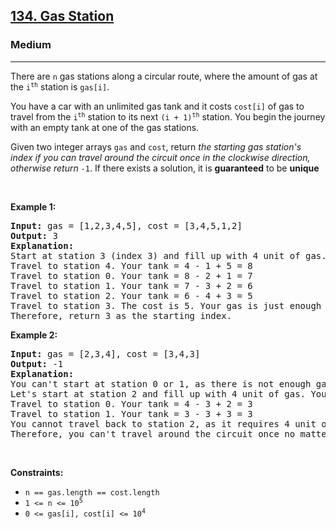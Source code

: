 <h2><a href="https://leetcode.com/problems/gas-station/?envType=problem-list-v2&envId=5fj1osit">134. Gas Station</a></h2><h3>Medium</h3><hr><p>There are <code>n</code> gas stations along a circular route, where the amount of gas at the <code>i<sup>th</sup></code> station is <code>gas[i]</code>.</p>

<p>You have a car with an unlimited gas tank and it costs <code>cost[i]</code> of gas to travel from the <code>i<sup>th</sup></code> station to its next <code>(i + 1)<sup>th</sup></code> station. You begin the journey with an empty tank at one of the gas stations.</p>

<p>Given two integer arrays <code>gas</code> and <code>cost</code>, return <em>the starting gas station&#39;s index if you can travel around the circuit once in the clockwise direction, otherwise return</em> <code>-1</code>. If there exists a solution, it is <strong>guaranteed</strong> to be <strong>unique</strong></p>

<p>&nbsp;</p>
<p><strong class="example">Example 1:</strong></p>

<pre>
<strong>Input:</strong> gas = [1,2,3,4,5], cost = [3,4,5,1,2]
<strong>Output:</strong> 3
<strong>Explanation:</strong>
Start at station 3 (index 3) and fill up with 4 unit of gas. Your tank = 0 + 4 = 4
Travel to station 4. Your tank = 4 - 1 + 5 = 8
Travel to station 0. Your tank = 8 - 2 + 1 = 7
Travel to station 1. Your tank = 7 - 3 + 2 = 6
Travel to station 2. Your tank = 6 - 4 + 3 = 5
Travel to station 3. The cost is 5. Your gas is just enough to travel back to station 3.
Therefore, return 3 as the starting index.
</pre>

<p><strong class="example">Example 2:</strong></p>

<pre>
<strong>Input:</strong> gas = [2,3,4], cost = [3,4,3]
<strong>Output:</strong> -1
<strong>Explanation:</strong>
You can&#39;t start at station 0 or 1, as there is not enough gas to travel to the next station.
Let&#39;s start at station 2 and fill up with 4 unit of gas. Your tank = 0 + 4 = 4
Travel to station 0. Your tank = 4 - 3 + 2 = 3
Travel to station 1. Your tank = 3 - 3 + 3 = 3
You cannot travel back to station 2, as it requires 4 unit of gas but you only have 3.
Therefore, you can&#39;t travel around the circuit once no matter where you start.
</pre>

<p>&nbsp;</p>
<p><strong>Constraints:</strong></p>

<ul>
	<li><code>n == gas.length == cost.length</code></li>
	<li><code>1 &lt;= n &lt;= 10<sup>5</sup></code></li>
	<li><code>0 &lt;= gas[i], cost[i] &lt;= 10<sup>4</sup></code></li>
</ul>
